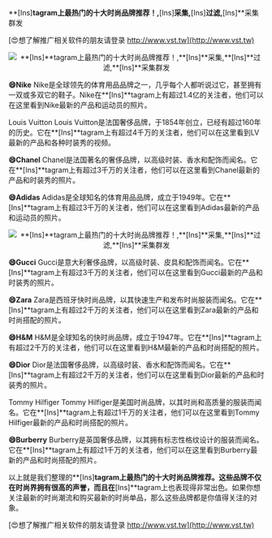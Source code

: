 **[Ins]**tagram上最热门的十大时尚品牌推荐！,**[Ins]**采集,**[Ins]**过滤,**[Ins]**采集群发

[😍想了解推广相关软件的朋友请登录 http://www.vst.tw](http://www.vst.tw)

 <center><img src="https://vst.tw/MP4/tuiguang/png/3.png" alt="**[Ins]**tagram上最热门的十大时尚品牌推荐！,**[Ins]**采集,**[Ins]**过滤,**[Ins]**采集群发"></center>

**😄Nike**
Nike是全球领先的体育用品品牌之一，几乎每个人都听说过它，甚至拥有一双或多双它的鞋子。Nike在**[Ins]**tagram上有超过1.4亿的关注者，他们可以在这里看到Nike最新的产品和运动员的照片。

Louis Vuitton
Louis Vuitton是法国奢侈品牌，于1854年创立，已经有超过160年的历史。它在**[Ins]**tagram上有超过4千万的关注者，他们可以在这里看到LV最新的产品和各种时装秀的视频。

**😄Chanel**
Chanel是法国著名的奢侈品牌，以高级时装、香水和配饰而闻名。它在**[Ins]**tagram上有超过3千万的关注者，他们可以在这里看到Chanel最新的产品和时装秀的照片。

**😄Adidas**
Adidas是全球知名的体育用品品牌，成立于1949年。它在**[Ins]**tagram上有超过3千万的关注者，他们可以在这里看到Adidas最新的产品和运动员的照片。

 <center><img src="https://vst.tw/MP4/tuiguang/png/5.png" alt="**[Ins]**tagram上最热门的十大时尚品牌推荐！,**[Ins]**采集,**[Ins]**过滤,**[Ins]**采集群发"></center>

**😄Gucci**
Gucci是意大利奢侈品牌，以高级时装、皮具和配饰而闻名。它在**[Ins]**tagram上有超过3千万的关注者，他们可以在这里看到Gucci最新的产品和时装秀的照片。

**😄Zara**
Zara是西班牙快时尚品牌，以其快速生产和发布时尚服装而闻名。它在**[Ins]**tagram上有超过2千万的关注者，他们可以在这里看到Zara最新的产品和时尚搭配的照片。

**😄H&M**
H&M是全球知名的快时尚品牌，成立于1947年。它在**[Ins]**tagram上有超过2千万的关注者，他们可以在这里看到H&M最新的产品和时尚搭配的照片。

**😄Dior**
Dior是法国奢侈品牌，以高级时装、香水和配饰而闻名。它在**[Ins]**tagram上有超过2千万的关注者，他们可以在这里看到Dior最新的产品和时装秀的照片。

Tommy Hilfiger
Tommy Hilfiger是美国时尚品牌，以其时尚和高质量的服装而闻名。它在**[Ins]**tagram上有超过1千万的关注者，他们可以在这里看到Tommy Hilfiger最新的产品和时尚搭配的照片。

**😄Burberry**
Burberry是英国奢侈品牌，以其拥有标志性格纹设计的服装而闻名。它在**[Ins]**tagram上有超过1千万的关注者，他们可以在这里看到Burberry最新的产品和时尚搭配的照片。

以上就是我们整理的**[Ins]**tagram上最热门的十大时尚品牌推荐。这些品牌不仅在时尚界拥有很高的声誉，而且在**[Ins]**tagram上也表现得非常出色。如果你想关注最新的时尚潮流和购买最新的时尚单品，那么这些品牌都是你值得关注的对象。

[😍想了解推广相关软件的朋友请登录 http://www.vst.tw](http://www.vst.tw)



